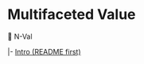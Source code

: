 # Multifaceted Value
:diamond_shape_with_a_dot_inside: N-Val

|- [Intro (README first)](../../readme+/N-Val)

